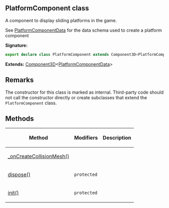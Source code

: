 
## PlatformComponent class

A component to display sliding platforms in the game.

See [PlatformComponentData](/reference/platformcomponentdata.md) for the data schema used to create a platform component

**Signature:**

```typescript
export declare class PlatformComponent extends Component3D<PlatformComponentData> 
```
**Extends:** [Component3D](/reference/component3d.md)<!-- -->&lt;[PlatformComponentData](/reference/platformcomponentdata.md)<!-- -->&gt;

## Remarks

The constructor for this class is marked as internal. Third-party code should not call the constructor directly or create subclasses that extend the `PlatformComponent` class.

## Methods

<table><thead><tr><th>

Method


</th><th>

Modifiers


</th><th>

Description


</th></tr></thead>
<tbody><tr><td>

[\_onCreateCollisionMesh()](/reference/platformcomponent/_oncreatecollisionmesh.md)


</td><td>


</td><td>


</td></tr>
<tr><td>

[dispose()](/reference/platformcomponent/dispose.md)


</td><td>

`protected`


</td><td>


</td></tr>
<tr><td>

[init()](/reference/platformcomponent/init.md)


</td><td>

`protected`


</td><td>


</td></tr>
</tbody></table>

